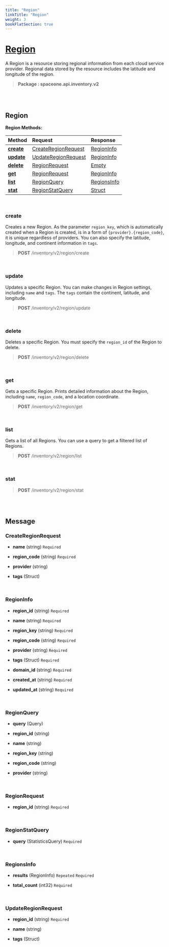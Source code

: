 ```yaml
---
title: "Region"
linkTitle: "Region"
weight: 3
bookFlatSection: true
---
```

# [Region](#Region)
A Region is a resource storing regional information from each cloud service provider. Regional data stored by the resource includes the latitude and longitude of the region.


>  **Package : spaceone.api.inventory.v2**

<br>
<br>

## Region





**Region Methods:**


| Method | Request | Response |
| :----- | :-------- | :-------- |
| [**create**](./Region#create) | [CreateRegionRequest](Region#createregionrequest) | [RegionInfo](Region#regioninfo) |
| [**update**](./Region#update) | [UpdateRegionRequest](Region#updateregionrequest) | [RegionInfo](Region#regioninfo) |
| [**delete**](./Region#delete) | [RegionRequest](Region#regionrequest) | [Empty](Region#empty) |
| [**get**](./Region#get) | [RegionRequest](Region#regionrequest) | [RegionInfo](Region#regioninfo) |
| [**list**](./Region#list) | [RegionQuery](Region#regionquery) | [RegionsInfo](Region#regionsinfo) |
| [**stat**](./Region#stat) | [RegionStatQuery](Region#regionstatquery) | [Struct](Region#struct) |



    
<br>

### create

Creates a new Region. As the parameter `region_key`, which is automatically created when a Region is created, is in a form of `{provider}.{region_code}`, it is unique regardless of providers. You can also specify the latitude, longitude, and continent information in `tags`.



> **POST** /inventory/v2/region/create
>






    
<br>

### update

Updates a specific Region. You can make changes in Region settings, including `name` and `tags`. The `tags` contain the continent, latitude, and longitude.



> **POST** /inventory/v2/region/update
>






    
<br>

### delete

Deletes a specific Region. You must specify the `region_id` of the Region to delete.



> **POST** /inventory/v2/region/delete
>






    
<br>

### get

Gets a specific Region. Prints detailed information about the Region, including `name`, `region_code`, and a location coordinate.



> **POST** /inventory/v2/region/get
>






    
<br>

### list

Gets a list of all Regions. You can use a query to get a filtered list of Regions.



> **POST** /inventory/v2/region/list
>






    
<br>

### stat





> **POST** /inventory/v2/region/stat
>






    


<br>
<br>

## Message



### CreateRegionRequest
* **name** (string)   `Required` 

    
* **region_code** (string)   `Required` 

    
* **provider** (string)  

    
* **tags** (Struct)  

    <br>

### RegionInfo
* **region_id** (string)   `Required` 

    
* **name** (string)   `Required` 

    
* **region_key** (string)   `Required` 

    
* **region_code** (string)   `Required` 

    
* **provider** (string)   `Required` 

    
* **tags** (Struct)   `Required` 

    
* **domain_id** (string)   `Required` 

    
* **created_at** (string)   `Required` 

    
* **updated_at** (string)   `Required` 

    <br>

### RegionQuery
* **query** (Query)  

    
* **region_id** (string)  

    
* **name** (string)  

    
* **region_key** (string)  

    
* **region_code** (string)  

    
* **provider** (string)  

    <br>

### RegionRequest
* **region_id** (string)   `Required` 

    <br>

### RegionStatQuery
* **query** (StatisticsQuery)   `Required` 

    <br>

### RegionsInfo
* **results** (RegionInfo)  `Repeated`    `Required` 

    
* **total_count** (int32)   `Required` 

    <br>

### UpdateRegionRequest
* **region_id** (string)   `Required` 

    
* **name** (string)  

    
* **tags** (Struct)  

    <br>
